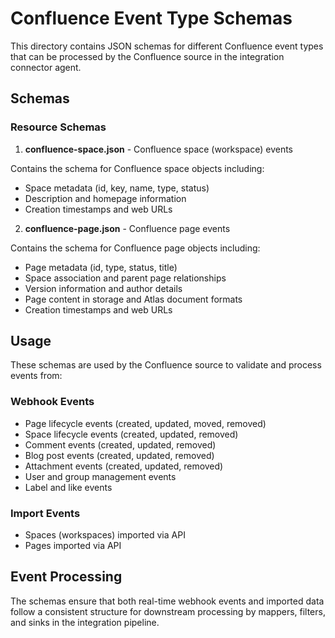 # Confluence Event Type Schemas

This directory contains JSON schemas for different Confluence event types that can be processed by the Confluence source in the integration connector agent.

## Schemas

### Resource Schemas

1. **confluence-space.json** - Confluence space (workspace) events

Contains the schema for Confluence space objects including:
- Space metadata (id, key, name, type, status)
- Description and homepage information
- Creation timestamps and web URLs

2. **confluence-page.json** - Confluence page events

Contains the schema for Confluence page objects including:
- Page metadata (id, type, status, title)
- Space association and parent page relationships
- Version information and author details
- Page content in storage and Atlas document formats
- Creation timestamps and web URLs

## Usage

These schemas are used by the Confluence source to validate and process events from:

### Webhook Events
- Page lifecycle events (created, updated, moved, removed)
- Space lifecycle events (created, updated, removed) 
- Comment events (created, updated, removed)
- Blog post events (created, updated, removed)
- Attachment events (created, updated, removed)
- User and group management events
- Label and like events

### Import Events
- Spaces (workspaces) imported via API
- Pages imported via API

## Event Processing

The schemas ensure that both real-time webhook events and imported data follow a consistent structure for downstream processing by mappers, filters, and sinks in the integration pipeline.